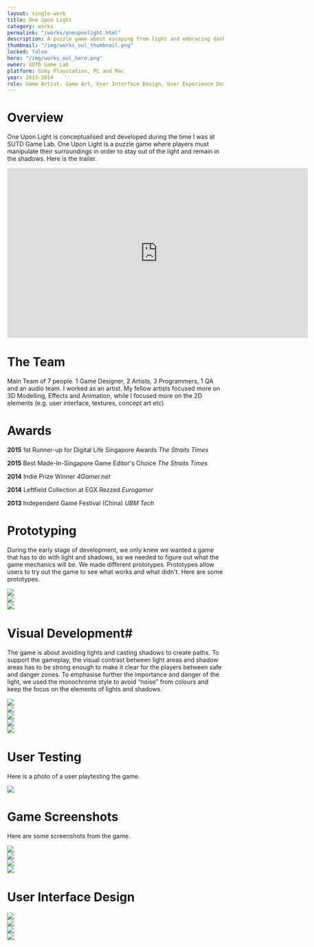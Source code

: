 ```yaml
---
layout: single-work
title: One Upon Light
category: works
permalink: "/works/oneuponlight.html"
description: A puzzle game about escaping from light and embracing darkness.
thumbnail: "/img/works_oul_thumbnail.png"
locked: false
hero: "/img/works_oul_hero.png"
owner: SUTD Game Lab
platform: Sony Playstation, PC and Mac
year: 2013-2014
role: Game Artist. Game Art, User Interface Design, User Experience Design, Character Design, Concept Art, 2D Textures, Environment Design, Website Design and Development, Video Trailer Production and Editing
---
```


# Overview #

  One Upon Light is conceptualised and developed during the time I was at SUTD Game Lab. One Upon Light is a puzzle game where players must manipulate their surroundings in order to stay out of the light and remain in the shadows. Here is the trailer.

  <div class="container">
  <iframe width="700" height="395" src="https://www.youtube.com/embed/egB8S7-Ywms" frameborder="0" allow="autoplay; encrypted-media" allowfullscreen></iframe></div>

# The Team #
  Main Team of 7 people. 1 Game Designer, 2 Artists, 3 Programmers, 1 QA and an audio team. I worked as an artist. My fellow artists focused more on 3D Modelling, Effects and Animation, while I focused more on the 2D elements (e.g. user interface, textures, concept art etc)

# Awards #

  **2015**  1st Runner-up for Digital Life Singapore Awards  *The Straits Times*

  **2015**  Best Made-In-Singapore Game Editor's Choice  *The Straits Times*

  **2014**  Indie Prize Winner  *4Gamer.net*

  **2014**  Leftfield Collection at EGX Rezzed  *Eurogamer*

  **2013**  Independent Game Festival (China)  *UBM Tech*

# Prototyping #
During the early stage of development, we only knew we wanted a game that has to do with light and shadows, so  we needed to figure out what the game mechanics will be. We made different prototypes. Prototypes allow users to try out the game to see what works and what didn't. Here are some prototypes.
<div><img class="inner" src="/img/oul_01_Prototype_GameMechanic.jpg"></div>
<div><img class="inner" src="/img/oul_02_LevelBlocking.jpg"></div>
<div><img class="inner" src="/img/oul_03_DigitalPrototype.jpg"></div>

# Visual Development#
The game is about avoiding lights and casting shadows to create paths. To support the gameplay, the visual contrast between light areas and shadow areas has to be strong enough to make it clear for the players between safe and danger zones. To emphasise further the importance and danger of the light, we used the monochrome style to avoid “noise” from colours and keep the focus on the elements of lights and shadows.

<div><img class="inner" src="/img/oul_01_VisualTone.jpg"></div>
<div><img class="inner" src="/img/oul_02_CharacterBehaviour.jpg"></div>
<div><img class="inner" src="/img/oul_03_EnvironmentProp.jpg"></div>
<div><img class="inner" src="/img/oul_04_EnvironmentBlueprint.jpg"></div>
<div><img class="inner" src="/img/oul_05_DeviceManual.jpg"></div>

# User Testing #
Here is a photo of a user playtesting the game.
<div><img class="inner" src="/img/oul_casualconnectTesting.jpg"></div>

# Game Screenshots #
Here are some screenshots from the game.
<div><img class="inner" src="/img/oul_03_Final_GameScreenshot01.png"></div>
<div><img class="inner" src="/img/oul_03_Final_GameScreenshot02.png"></div>
<div><img class="inner" src="/img/oul_03_Final_GameScreenshot03.png"></div>
<div><img class="inner" src="/img/oul_03_Final_GameScreenshot04.png"></div>

# User Interface Design #
<div><img class="inner" src="/img/oul_03_Final_MenuUI_Journal_02.png"></div>
<div><img class="inner" src="/img/oul_03_Final_MenuUI_Journal_07.png"></div>
<div><img class="inner" src="/img/oul_03_Final_MenuUI_Journal_17_SciencePapers.png"></div>
<div><img class="inner" src="/img/oul_03_Final_MenuUI_MenuUI_Levels.png"></div>
